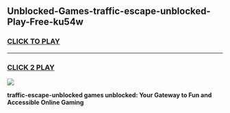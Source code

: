 
## Unblocked-Games-traffic-escape-unblocked-Play-Free-ku54w
<h3>
<a href="https://premium76.site?title=traffic-escape-unblocked&ref=10A">CLICK TO PLAY</a></h3>
<hr>

<h3>
<a href="https://premium76.site?title=traffic-escape-unblocked&ref=10A">CLICK 2 PLAY</a>
  
</h3>

<a href="https://premium76.site?title=traffic-escape-unblocked&ref=10A"><img src="https://clearcache.store/games.png"></a>


**traffic-escape-unblocked games unblocked: Your Gateway to Fun and Accessible Online Gaming**
